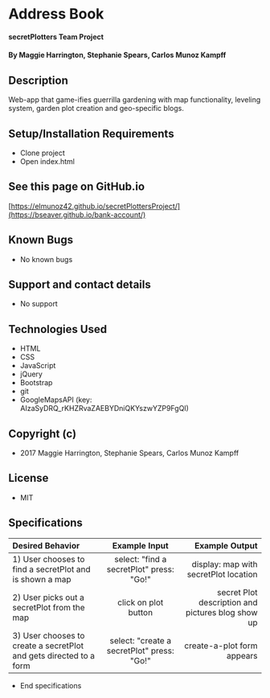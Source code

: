# Address Book

#### secretPlotters Team Project

#### By Maggie Harrington, Stephanie Spears, Carlos Munoz Kampff

## Description

Web-app that game-ifies guerrilla gardening with map functionality, leveling system, garden plot creation and geo-specific blogs.

## Setup/Installation Requirements
* Clone project
* Open index.html

## See this page on GitHub.io
[https://elmunoz42.github.io/secretPlottersProject/](https://bseaver.github.io/bank-account/)


## Known Bugs
* No known bugs

## Support and contact details
* No support

## Technologies Used
* HTML
* CSS
* JavaScript
* jQuery
* Bootstrap
* git
* GoogleMapsAPI (key: AIzaSyDRQ_rKHZRvaZAEBYDniQKYszwYZP9FgQI)

## Copyright (c)
* 2017 Maggie Harrington, Stephanie Spears, Carlos Munoz Kampff

## License
* MIT

## Specifications
|Desired Behavior | Example Input | Example Output |
|:----------------|:-------------:|---------------:|
|1) User chooses to find a secretPlot and is shown a map| select: "find a secretPlot" press: "Go!"| display: map with secretPlot location|
|2) User picks out a secretPlot from the map| click on plot button | secret Plot description and pictures blog show up |
|3) User chooses to create a secretPlot and gets directed to a form| select: "create a secretPlot" press: "Go!"| create-a-plot form appears|




* End specifications
